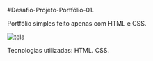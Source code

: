 #Desafio-Projeto-Portfólio-01.

Portfólio simples feito apenas com HTML e CSS.

![tela](https://github.com/user-attachments/assets/1a36d15d-bbf7-421c-8d7f-4745e9b838f7)

Tecnologias utilizadas: HTML. CSS.
